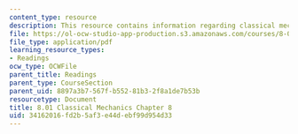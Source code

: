 ```yaml
---
content_type: resource
description: This resource contains information regarding classical mechanics.
file: https://ol-ocw-studio-app-production.s3.amazonaws.com/courses/8-01sc-classical-mechanics-fall-2016/34162016fd2b5af3e44debf99d954d33_MIT8_01F16_chapter8.pdf
file_type: application/pdf
learning_resource_types:
- Readings
ocw_type: OCWFile
parent_title: Readings
parent_type: CourseSection
parent_uid: 8897a3b7-567f-b552-81b3-2f8a1de7b53b
resourcetype: Document
title: 8.01 Classical Mechanics Chapter 8
uid: 34162016-fd2b-5af3-e44d-ebf99d954d33
---
```

